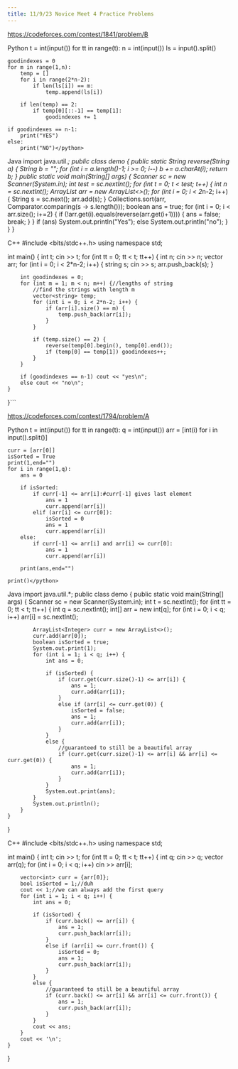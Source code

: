 ```yaml
---
title: 11/9/23 Novice Meet 4 Practice Problems
---
```

<a href="https://codeforces.com/contest/1841/problem/B">https://codeforces.com/contest/1841/problem/B</a>

Python
<python>t = int(input())
for tt in range(t):
    n = int(input())
    ls = input().split()
    
    goodindexes = 0
    for m in range(1,n):
        temp = []
        for i in range(2*n-2):
            if len(ls[i]) == m:
                temp.append(ls[i])
        
        if len(temp) == 2:
            if temp[0][::-1] == temp[1]:
                goodindexes += 1
    
    if goodindexes == n-1:
        print("YES")
    else:
        print("NO")</python>

Java
<java>import java.util.*;
public class demo {
    public static String reverse(String a) {
        String b = "";
        for (int i = a.length()-1; i  >= 0; i--) b += a.charAt(i);
        return b;
    }
    public static void main(String[] args) {
        Scanner sc = new Scanner(System.in);
        int test = sc.nextInt();
        for (int t = 0; t < test; t++) {
            int n = sc.nextInt();
            ArrayList<String> arr = new ArrayList<>();
            for (int i = 0; i < 2*n-2; i++) {
                String s = sc.next();
                arr.add(s);
            }
            Collections.sort(arr, Comparator.comparing(s -> s.length()));
            boolean ans = true;
            for (int i = 0; i < arr.size(); i+=2) {
                if (!arr.get(i).equals(reverse(arr.get(i+1)))) {
                    ans = false;
                    break;
                }
            }
            if (ans) System.out.println("Yes");
            else System.out.println("no");
        }
    }
}</java>

C++
<cpp>#include &lt;bits/stdc++.h>
using namespace std;

int main() {
    int t; cin >> t;
    for (int tt = 0; tt < t; tt++) {
        int n; cin >> n;
        vector<string> arr;
        for (int i = 0; i < 2*n-2; i++) {
            string s; cin >> s;
            arr.push_back(s);
        }

        int goodindexes = 0;
        for (int m = 1; m < n; m++) {//lengths of string
            //find the strings with length m
            vector<string> temp;
            for (int i = 0; i < 2*n-2; i++) {
                if (arr[i].size() == m) {
                    temp.push_back(arr[i]);
                }
            }

            if (temp.size() == 2) {
                reverse(temp[0].begin(), temp[0].end());
                if (temp[0] == temp[1]) goodindexes++;
            }
        }

        if (goodindexes == n-1) cout << "yes\n";
        else cout << "no\n";
    }
}```</cpp>

<a href="https://codeforces.com/contest/1794/problem/A">https://codeforces.com/contest/1794/problem/A</a>

Python
<python>t = int(input())
for tt in range(t):
    q = int(input())
    arr = [int(i) for i in input().split()]
    
    curr = [arr[0]]
    isSorted = True
    print(1,end="")
    for i in range(1,q):
        ans = 0
        
        if isSorted:
            if curr[-1] <= arr[i]:#curr[-1] gives last element
                ans = 1
                curr.append(arr[i])
            elif (arr[i] <= curr[0]):
                isSorted = 0
                ans = 1
                curr.append(arr[i])
        else:
            if curr[-1] <= arr[i] and arr[i] <= curr[0]:
                ans = 1
                curr.append(arr[i])
        
        print(ans,end="")
        
    print()</python>

Java
<java>import java.util.*;
public class demo {
    public static void main(String[] args) {
        Scanner sc = new Scanner(System.in);
        int t = sc.nextInt();
        for (int tt = 0; tt < t; tt++) {
            int q = sc.nextInt();
            int[] arr = new int[q];
            for (int i = 0; i < q; i++) arr[i] = sc.nextInt();

            ArrayList<Integer> curr = new ArrayList<>();
            curr.add(arr[0]);
            boolean isSorted = true;
            System.out.print(1);
            for (int i = 1; i < q; i++) {
                int ans = 0;

                if (isSorted) {
                    if (curr.get(curr.size()-1) <= arr[i]) {
                        ans = 1;
                        curr.add(arr[i]);
                    }
                    else if (arr[i] <= curr.get(0)) {
                        isSorted = false;
                        ans = 1;
                        curr.add(arr[i]);
                    }
                }
                else {
                    //guaranteed to still be a beautiful array
                    if (curr.get(curr.size()-1) <= arr[i] && arr[i] <= curr.get(0)) {
                        ans = 1;
                        curr.add(arr[i]);
                    }
                }
                System.out.print(ans);
            }
            System.out.println();
        }
    }
}</java>

C++
<cpp>#include &lt;bits/stdc++.h>
using namespace std;

int main() {
    int t; cin >> t;
    for (int tt = 0; tt < t; tt++) {
        int q; cin >> q;
        vector<int> arr(q);
        for (int i = 0; i < q; i++) cin >> arr[i];

        vector<int> curr = {arr[0]};
        bool isSorted = 1;//duh
        cout << 1;//we can always add the first query
        for (int i = 1; i < q; i++) {
            int ans = 0;

            if (isSorted) {
                if (curr.back() <= arr[i]) {
                    ans = 1;
                    curr.push_back(arr[i]);
                }
                else if (arr[i] <= curr.front()) {
                    isSorted = 0;
                    ans = 1;
                    curr.push_back(arr[i]);
                }
            }
            else {
                //guaranteed to still be a beautiful array
                if (curr.back() <= arr[i] && arr[i] <= curr.front()) {
                    ans = 1;
                    curr.push_back(arr[i]);
                }
            }
            cout << ans;
        }
        cout << '\n';
    }
}</cpp>